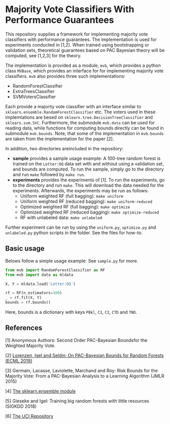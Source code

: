 # Majority Vote Classifiers With Performance Guarantees
This repository supplies a framework for implementing majority vote classifiers with performance guarantees. The implementation is used for experiments conducted in [1,2]. When trained using bootstrapping or validation sets, theoretical guarantees based on PAC Bayesian theory will be computed, see [1,2,3] for the theory.

The implementation is provided as a module, `mvb`, which provides a python class `MVBase`, which provides an interface for for implementing majority vote classifiers. `mvb` also provides three such implementations:

* RandomForestClassifier
* ExtraTreesClassifier
* SVMVotersClassifier

Each provide a majority vote classifier with an interface similar to `sklearn.ensemble.RandomForestClassifier` etc. The voters used in these implemtations are besed on `sklearn.tree.DecisionTreeClassifier` and `sklearn.svm.SVC`. 
Furthermore, the submodule `mvb.data` can be used for reading data, while functions for computing bounds directly can be found in submodule `mvb.bounds`. Note, that some of the implementation in `mvb.bounds` are taken from the implementation for the paper [2].

In addition, two directories areincluded in the repository:
* **sample** provides a sample usage example: A 100-tree random forest is trained on the `Letter:OQ` data set with and without using a validation set, and bounds are computed. To run the sample, simply go to the directory and run `make` followed by `make run`.
* **experiments** provides the experiments of [1]. To run the experiments, go to the directory and run `make`. This will download the data needed for the experiments.
Afterwards, the experiments may be run as follows:
	* Uniform weighted RF (full bagging): `make uniform`
	* Uniform weighted RF (reduced bagging): `make uniform-reduced`
	* Optimized weighted RF (full bagging): `make optimize`
	* Optimized weighted RF (reduced bagging): `make optimize-reduced`
	* RF with unlabeled data: `make unlabeled`

Further experiment can be run by using the `uniform.py`, `optimize.py` and `unlabeled.py` python scripts in the folder. See the files for how-to.

## Basic usage
Belows follow a simple usage example. See `sample.py` for more.

```python
from mvb import RandomForestClassifier as RF
from mvb import data as mldata

X, Y = mldata.load('Letter:OQ')

rf = RF(n_estimators=100)
_ = rf.fit(X, Y)
bounds = rf.bounds()
```

Here, bounds is a dictionary with keys `PBkl`, `C1`, `C2`, `CTD` and `TND`.

## References
\[1\] Anonymous Authors: Second Order PAC-Bayesian Boundsfor the Weighted Majority Vote.

\[2\] [Lorenzen, Igel and Seldin: On PAC-Bayesian Bounds for Random Forests (ECML 2019)](https://arxiv.org/abs/1810.09746)

\[3\] Germain, Lacasse, Laviolette, Marchand and Roy: Risk Bounds for the Majority Vote: From a PAC-Bayesian Analysis to a Learning Algorithm (JMLR 2015)

\[4\] [The sklearn.ensemble module](https://scikit-learn.org/stable/modules/ensemble.html)

\[5\] Gieseke and Igel: Training big random forests with little resources (SIGKDD 2018)

\[6\] [The UCI Repository](https://archive.ics.uci.edu/ml/index.php)
